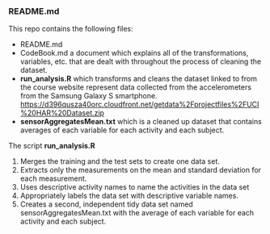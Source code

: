### README.md

This repo contains the following files:
* README.md
* CodeBook.md 
a document which explains all of the transformations, variables, etc. that are dealt with throughout the process of cleaning the dataset.
* **run_analysis.R**
which transforms and cleans the dataset linked to from the course website represent data collected from the accelerometers from the Samsung Galaxy S smartphone.
<https://d396qusza40orc.cloudfront.net/getdata%2Fprojectfiles%2FUCI%20HAR%20Dataset.zip>
* **sensorAggregatesMean.txt**
which is a cleaned up dataset that contains averages of each variable for each activity and each subject.

The script **run_analysis.R**

1. Merges the training and the test sets to create one data set.
2. Extracts only the measurements on the mean and standard deviation for each measurement. 
3. Uses descriptive activity names to name the activities in the data set
4. Appropriately labels the data set with descriptive variable names. 
5. Creates a second, independent tidy data set named sensorAggregatesMean.txt with the average of each variable for each activity and each subject.
